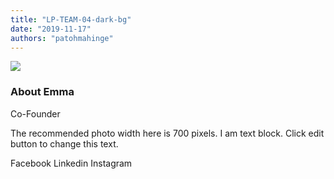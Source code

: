 ```yaml
---
title: "LP-TEAM-04-dark-bg"
date: "2019-11-17"
authors: "patohmahinge"
---
```


![](images/placeholder-700x450.jpg)

### About Emma

Co-Founder

The recommended photo width here is 700 pixels. I am text block. Click edit button to change this text.

Facebook Linkedin Instagram
